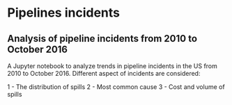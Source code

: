 # Pipelines incidents
## Analysis of pipeline incidents from 2010 to October 2016

A Jupyter notebook to analyze trends in pipeline incidents in the US from 2010 to October 2016. Different aspect of incidents are considered:

1 - The distribution of spills
2 - Most common cause
3 - Cost and volume of spills 
